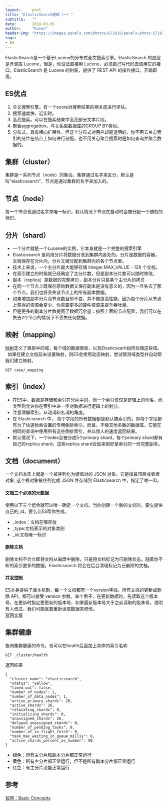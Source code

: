```yaml
---
layout:     post
title: "ElasticSearch理解（一）"
subtitle:   ""
date:       2018-03-09
author:     "Kanon"
header-img: "https://images.pexels.com/photos/672916/pexels-photo-672916.jpeg?w=940&h=650&dpr=2&auto=compress&cs=tinysrgb"
tags:
- ES
---
```

ElasticSearch是一个基于Lucene的分布式全文搜索引擎。ElasticSearch 的底层是开源库 Lucene，但是，你没法直接用 Lucene，必须自己写代码去调用它的接口。ElasticSearch 是 Lucene 的封装，提供了 REST API 的操作接口，开箱即用。

## ES优点
1. 全文搜索引擎。有一个score对搜索结果的相关度进行评估。
2. 搜索速度快，近实时。
3. 高亮搜索。可以在搜索结果中高亮部分文本片段。
4. 聚合aggregation。与关系型数据库的GROUP BY类似。
5. 分布式，具有横向扩展性。但这个分布式对用户却是透明的，你不用去关心索引的分片在结点上如何进行分配，也不用关心聚合搜索时是如何查询并聚合数据的。

## 集群（cluster）
集群是一系列节点（node）的集合。集群通过名字来区分，默认是叫“elasticsearch”，节点是通过集群的名字来加入的。

## 节点（node）
每一个节点也通过名字来唯一标识，默认情况下节点在启动时会被分配一个随机的标识。

## 分片（shard）
- 一个分片就是一个Lucene的实例，它本身就是一个完整的搜索引擎
- Elasticsearch 是利用分片将数据分发到集群内各处的。分片是数据的容器，文档保存在分片内，分片又被分配到集群内的各个节点里。
- 技术上来说，一个主分片最大能够存储 Integer.MAX_VALUE - 128 个文档。
- 在索引建立的时候就已经确定了主分片数，但是副本分片数可以随时修改。
- 副本（replica）是数据的完整拷贝，副本分片只是某个主分片的拷贝
- 在同一个节点上既保存原始数据又保存副本是没有意义的，因为一旦失去了那个节点，我们也将丢失该节点上的所有副本数据。
- 如果增加副本分片而节点数目却不变，并不能提高性能，因为每个分片从节点上获得的资源会变少。你需要更多的硬件资源来提升吞吐量。
- 但是更多的副本分片数提高了数据冗余量：按照上面的节点配置，我们可以在失去2个节点的情况下不丢失任何数据。

## 映射（mapping）
[映射](https://www.elastic.co/guide/cn/elasticsearch/guide/current/mapping-intro.html)定义了类型中的域，每个域的数据类型，以及Elasticsearh如何处理这些域。  
如果在建立文档前未设置映射，则ES会使用动态映射，尝试猜测域类型并自动帮我们建立映射。
```
GET case/_mapping
```

## 索引（index）
- 在ES中，数据是存储和索引在分片中的，而一个索引仅仅是逻辑上的命名，而类型则允许你在索引中进一步对数据进行逻辑上的划分。
- 注意理解索引，从动词和名词的角度。
- 在 Elasticsearch 中， 每个字段的所有数据都是默认被索引的。即每个字段都有为了快速检索设置的专用倒排索引。而且，不像其他多数的数据库，它能在相同的查询中使用所有这些倒排索引，并以惊人的速度返回结果。
- 默认情况下，一个index会被分成5个primary shard，每个primary shard都有自己的replica shard，这些replica shard合起来刚好是索引的一份完整副本。

## 文档（document）
一个文档本质上就是一个被序列化为键值对的 JSON 对象。它是指最顶层或者根对象, 这个根对象被序列化成 JSON 并存储到 Elasticsearch 中，指定了唯一ID。

#### 文档三个必须的元数据
使用以下三个组合就可以唯一确定一个文档。当你创建一个新的文档时，要么提供自己的_id，要么让ES帮你生成。
- _index：文档在哪存放
- _type:文档表示的对象类别
- _id:文档唯一标识

#### 删除文档
删除文档不会立即将文档从磁盘中删除，只是将文档标记为已删除状态。随着你不断的索引更多的数据，Elasticsearch 将会在后台清理标记为已删除的文档。

#### 并发控制
ES本身提供了版本机制，每一个文档都有一个version字段。所有文档的更新或删除 API，都可以接受 version 参数。举个例子，在更新数据时，先读取这个版本号，在更新时指定要更新的版本号，如果最新版本号大于之前读取的版本号，说明有人改过，我们可能就要重新读取数据来修改。  
[官网文章](https://www.elastic.co/guide/cn/elasticsearch/guide/current/version-control.html)

## 集群健康
查询集群健康的命令。也可以在health后面加上具体的索引名称
```
GET _cluster/health
```
返回结果
```
{
  "cluster_name": "elasticsearch",
  "status": "yellow",
  "timed_out": false,
  "number_of_nodes": 1,
  "number_of_data_nodes": 1,
  "active_primary_shards": 26,
  "active_shards": 26,
  "relocating_shards": 0,
  "initializing_shards": 0,
  "unassigned_shards": 26,
  "delayed_unassigned_shards": 0,
  "number_of_pending_tasks": 0,
  "number_of_in_flight_fetch": 0,
  "task_max_waiting_in_queue_millis": 0,
  "active_shards_percent_as_number": 50
}
```
- 绿色：所有主分片和副本分片都正常运行
- 黄色：所有主分片都正常运行，但不是所有副本分片都正常运行
- 红色：有主分片没能正常运行

## 参考
[官网：Basic Concepts](https://www.elastic.co/guide/en/elasticsearch/reference/current/_basic_concepts.html)  


